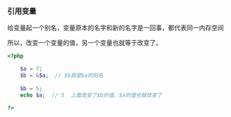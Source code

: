 ### 引用变量

给变量起一个别名，变量原本的名字和新的名字是一回事，都代表同一内存空间

所以，改变一个变量的值，另一个变量也就等于改变了。

```php
<?php

    $a = 7;
    $b = &$a;  // $b就是$a的别名
    
    $b = 5;
    echo $a;  // 5  上面改变了$b的值，$a的值也就改变了

?>
```



